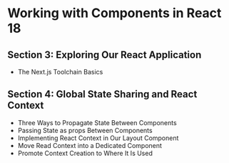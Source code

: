# Working with Components in React 18
## Section 3: Exploring Our React Application
* The Next.js Toolchain Basics
## Section 4: Global State Sharing and React Context
* Three Ways to Propagate State Between Components
* Passing State as props Between Components
* Implementing React Context in Our Layout Component
* Move Read Context into a Dedicated Component
* Promote Context Creation to Where It Is Used